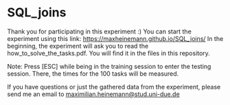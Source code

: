 # SQL_joins
Thank you for participating in this experiment :)
You can start the experiment using this link: https://maxheinemann.github.io/SQL_joins/
In the beginning, the experiment will ask you to read the how_to_solve_the_tasks.pdf. 
You will find it in the files in this repository.

Note: Press [ESC] while being in the training session to enter the testing session. There, the times for the 100 tasks will be measured.

If you have questions or just the gathered data from the experiment, please send me an email to maximilian.heinemann@stud.uni-due.de
